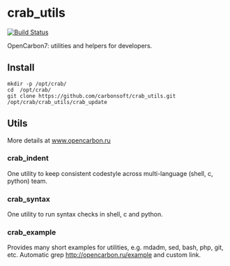 # crab_utils

[![Build Status](https://travis-ci.org/carbonsoft/crab_utils.svg?branch=master)](https://travis-ci.org/carbonsoft/crab_utils)

OpenCarbon7: utilities and helpers for developers.

## Install

``` shell
mkdir -p /opt/crab/
cd  /opt/crab/
git clone https://github.com/carbonsoft/crab_utils.git
/opt/crab/crab_utils/crab_update
```

## Utils

More details at www.opencarbon.ru

### crab_indent

One utility to keep consistent codestyle across multi-language (shell, c, python) team.

### crab_syntax

One utility to run syntax checks in shell, c and python.

### crab_example

Provides many short examples for utilities, e.g. mdadm, sed, bash, php, git, etc.
Automatic grep http://opencarbon.ru/example and custom link.
